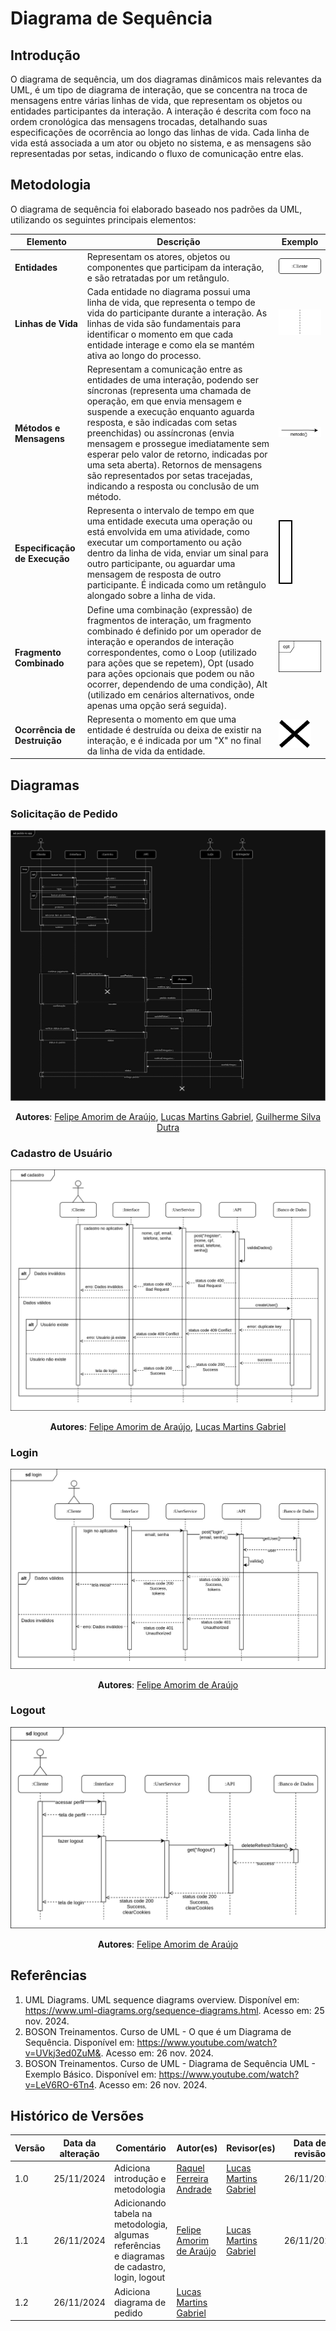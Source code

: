 # Diagrama de Sequência

## Introdução

O diagrama de sequência, um dos diagramas dinâmicos mais relevantes da UML, é um tipo de diagrama de interação, que se concentra na troca de mensagens entre várias linhas de vida, que representam os objetos ou entidades participantes da interação. A interação é descrita com foco na ordem cronológica das mensagens trocadas, detalhando suas especificações de ocorrência ao longo das linhas de vida. Cada linha de vida está associada a um ator ou objeto no sistema, e as mensagens são representadas por setas, indicando o fluxo de comunicação entre elas.

## Metodologia

O diagrama de sequência foi elaborado baseado nos padrões da UML, utilizando os seguintes principais elementos:

| Elemento | Descrição | Exemplo |
|--|--|--|
| **Entidades** | Representam os atores, objetos ou componentes que participam da interação, e são retratadas por um retângulo. | ![exemplo-entidade](assets/exemplo-entidade.png) |
| **Linhas de Vida** | Cada entidade no diagrama possui uma linha de vida, que representa o tempo de vida do participante durante a interação. As linhas de vida são fundamentais para identificar o momento em que cada entidade interage e como ela se mantém ativa ao longo do processo. | ![exemplo-linha-de-vida](assets/exemplo-linha-de-vida.png) |
| **Métodos e Mensagens** | Representam a comunicação entre as entidades de uma interação, podendo ser síncronas (representa uma chamada de operação, em que envia mensagem e suspende a execução enquanto aguarda resposta, e são indicadas com setas preenchidas) ou assíncronas (envia mensagem e prossegue imediatamente sem esperar pelo valor de retorno, indicadas por uma seta aberta). Retornos de mensagens são representados por setas tracejadas, indicando a resposta ou conclusão de um método. | ![exemplo-metodo](assets/exemplo-metodo.png) |
| **Especificação de Execução** | Representa o intervalo de tempo em que uma entidade executa uma operação ou está envolvida em uma atividade, como executar um comportamento ou ação dentro da linha de vida, enviar um sinal para outro participante, ou aguardar uma mensagem de resposta de outro participante. É indicada como um retângulo alongado sobre a linha de vida. | ![exemplo-especificao](assets/exemplo-especificacao.png) |
| **Fragmento Combinado** | Define uma combinação (expressão) de fragmentos de interação, um fragmento combinado é definido por um operador de interação e operandos de interação correspondentes, como o Loop (utilizado para ações que se repetem), Opt (usado para ações opcionais que podem ou não ocorrer, dependendo de uma condição), Alt (utilizado em cenários alternativos, onde apenas uma opção será seguida). | ![exemplo-fragmento](assets/exemplo-fragmento.png) |
| **Ocorrência de Destruição** | Representa o momento em que uma entidade é destruída ou deixa de existir na interação, e é indicada por um "X" no final da linha de vida da entidade. | ![exemplo-destruicao](assets/exemplo-destruicao.png) |

## Diagramas

### Solicitação de Pedido

<center>

![diagrama-sequencia-pedido](assets/sequencia_pedido.png)

**Autores**: [Felipe Amorim de Araújo](https://github.com/lipeaaraujo), [Lucas Martins Gabriel](https://github.com/martinsglucas), [Guilherme Silva Dutra](https://github.com/GuiDutra21)
</center>

### Cadastro de Usuário

<center>

![diagrama-sequencia-cadastro](assets/sequencia-cadastro.png)

**Autores**: [Felipe Amorim de Araújo](https://github.com/lipeaaraujo), [Lucas Martins Gabriel](https://github.com/martinsglucas)

</center>

### Login

![diagrama-sequencia-login](assets/sequencia-login.png)

<center>

**Autores**: [Felipe Amorim de Araújo](https://github.com/lipeaaraujo)

</center>

### Logout

![diagrama-sequencia-logout](assets/sequencia-logout.png)

<center>

**Autores**: [Felipe Amorim de Araújo](https://github.com/lipeaaraujo)

</center>

## Referências

1. UML Diagrams. UML sequence diagrams overview. Disponível em: https://www.uml-diagrams.org/sequence-diagrams.html. Acesso em: 25 nov. 2024.
2. BOSON Treinamentos. Curso de UML - O que é um Diagrama de Sequência. Disponível em: https://www.youtube.com/watch?v=UVkj3ed0ZuM&. Acesso em: 26 nov. 2024.
3. BOSON Treinamentos. Curso de UML - Diagrama de Sequência UML - Exemplo Básico. Disponível em: https://www.youtube.com/watch?v=LeV6RO-6Tn4. Acesso em: 26 nov. 2024.

## Histórico de Versões

| Versão | Data da alteração | Comentário | Autor(es) | Revisor(es) | Data de revisão |
|--------|-----------|-----------|-----------|-------------|-------------|
| 1.0 | 25/11/2024 | Adiciona introdução e metodologia | [Raquel Ferreira Andrade](https://github.com/raquel-andrade) | [Lucas Martins Gabriel](https://github.com/martinsglucas) | 26/11/2024 |
| 1.1 | 26/11/2024 | Adicionando tabela na metodologia, algumas referências e diagramas de cadastro, login, logout | [Felipe Amorim de Araújo](https://github.com/lipeaaraujo) | [Lucas Martins Gabriel](https://github.com/martinsglucas) | 26/11/2024 |
| 1.2 | 26/11/2024 | Adiciona diagrama de pedido | [Lucas Martins Gabriel](https://github.com/martinsglucas) | | |